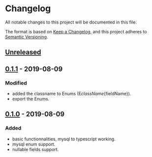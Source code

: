 # Changelog
All notable changes to this project will be documented in this file.

The format is based on [Keep a Changelog](https://keepachangelog.com/en/1.0.0/),
and this project adheres to [Semantic Versioning](https://semver.org/spec/v2.0.0.html).

## [Unreleased]

## [0.1.1] - 2019-08-09
### Modified
- added the classname to Enums (E${className}${fieldName}).
- export the Enums.

## [0.1.0] - 2019-08-09
### Added
- basic functionnalities, mysql to typescript working.
- mysql enum support.
- nullable fields support.

[Unreleased]: https://github.com/bricoprive/ts-mysql-model/compare/v0.1.0...HEAD
[0.1.1]: https://github.com/bricoprive/ts-mysql-model/releases/tag/v0.1.0...v0.1.1
[0.1.0]: https://github.com/bricoprive/ts-mysql-model/releases/tag/v0.1.0
